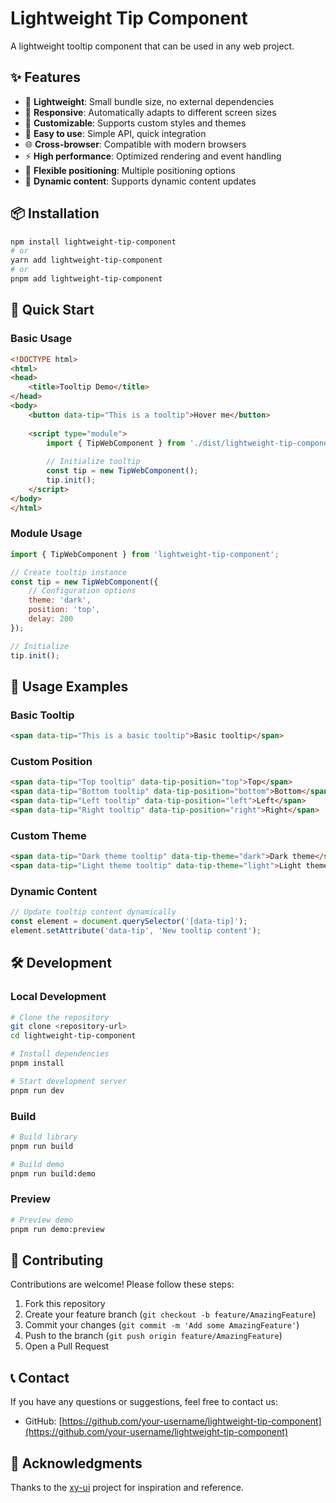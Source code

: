 # Lightweight Tip Component

A lightweight tooltip component that can be used in any web project.

## ✨ Features

- 🚀 **Lightweight**: Small bundle size, no external dependencies
- 📱 **Responsive**: Automatically adapts to different screen sizes
- 🎨 **Customizable**: Supports custom styles and themes
- 🔧 **Easy to use**: Simple API, quick integration
- 🌐 **Cross-browser**: Compatible with modern browsers
- ⚡ **High performance**: Optimized rendering and event handling
- 🎯 **Flexible positioning**: Multiple positioning options
- 🔄 **Dynamic content**: Supports dynamic content updates

## 📦 Installation

```bash
npm install lightweight-tip-component
# or
yarn add lightweight-tip-component
# or
pnpm add lightweight-tip-component
```

## 🚀 Quick Start

### Basic Usage

```html
<!DOCTYPE html>
<html>
<head>
    <title>Tooltip Demo</title>
</head>
<body>
    <button data-tip="This is a tooltip">Hover me</button>
    
    <script type="module">
        import { TipWebComponent } from './dist/lightweight-tip-component.es.js';
        
        // Initialize tooltip
        const tip = new TipWebComponent();
        tip.init();
    </script>
</body>
</html>
```

### Module Usage

```javascript
import { TipWebComponent } from 'lightweight-tip-component';

// Create tooltip instance
const tip = new TipWebComponent({
    // Configuration options
    theme: 'dark',
    position: 'top',
    delay: 200
});

// Initialize
tip.init();
```

## 📖 Usage Examples

### Basic Tooltip

```html
<span data-tip="This is a basic tooltip">Basic tooltip</span>
```

### Custom Position

```html
<span data-tip="Top tooltip" data-tip-position="top">Top</span>
<span data-tip="Bottom tooltip" data-tip-position="bottom">Bottom</span>
<span data-tip="Left tooltip" data-tip-position="left">Left</span>
<span data-tip="Right tooltip" data-tip-position="right">Right</span>
```

### Custom Theme

```html
<span data-tip="Dark theme tooltip" data-tip-theme="dark">Dark theme</span>
<span data-tip="Light theme tooltip" data-tip-theme="light">Light theme</span>
```

### Dynamic Content

```javascript
// Update tooltip content dynamically
const element = document.querySelector('[data-tip]');
element.setAttribute('data-tip', 'New tooltip content');
```

## 🛠 Development

### Local Development

```bash
# Clone the repository
git clone <repository-url>
cd lightweight-tip-component

# Install dependencies
pnpm install

# Start development server
pnpm run dev
```

### Build

```bash
# Build library
pnpm run build

# Build demo
pnpm run build:demo
```

### Preview

```bash
# Preview demo
pnpm run demo:preview
```

## 🤝 Contributing

Contributions are welcome! Please follow these steps:

1. Fork this repository
2. Create your feature branch (`git checkout -b feature/AmazingFeature`)
3. Commit your changes (`git commit -m 'Add some AmazingFeature'`)
4. Push to the branch (`git push origin feature/AmazingFeature`)
5. Open a Pull Request

## 📞 Contact

If you have any questions or suggestions, feel free to contact us:

- GitHub: [https://github.com/your-username/lightweight-tip-component](https://github.com/your-username/lightweight-tip-component)

## 🙏 Acknowledgments

Thanks to the [xy-ui](https://github.com/XiaoYimi/xy-ui) project for inspiration and reference.